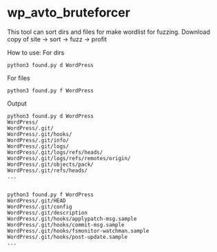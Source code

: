 # wp_avto_bruteforcer
This tool can sort dirs and files for make wordlist for fuzzing.
Download copy of site -> sort -> fuzz -> profit



How to use:
For dirs
```
python3 found.py d WordPress
```

For files
```
python3 found.py f WordPress
```

Output
```
python3 found.py d WordPress
WordPress/
WordPress/.git/
WordPress/.git/hooks/
WordPress/.git/info/
WordPress/.git/logs/
WordPress/.git/logs/refs/heads/
WordPress/.git/logs/refs/remotes/origin/
WordPress/.git/objects/pack/
WordPress/.git/refs/heads/
...


python3 found.py f WordPress
WordPress/.git/HEAD
WordPress/.git/config
WordPress/.git/description
WordPress/.git/hooks/applypatch-msg.sample
WordPress/.git/hooks/commit-msg.sample
WordPress/.git/hooks/fsmonitor-watchman.sample
WordPress/.git/hooks/post-update.sample
...
```

